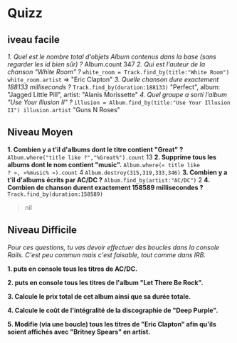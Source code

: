 # Quizz

## iveau facile
*1. Quel est le nombre total d'objets Album contenus dans la base (sans regarder les id bien sûr) ?*
Album.count
347
*2. Qui est l'auteur de la chanson "White Room" ?*
`white_room = Track.find_by(title:"White Room")
white_room.artist`
 => "Eric Clapton" 
*3. Quelle chanson dure exactement 188133 milliseconds ?*
`Track.find_by(duration:188133)`
"Perfect", album: "Jagged Little Pill", artist: "Alanis Morissette"
*4. Quel groupe a sorti l'album "Use Your Illusion II" ?*
`illusion = Album.find_by(title:"Use Your Illusion II")
illusion.artist`
 "Guns N Roses" 

## Niveau Moyen
**1. Combien y a t'il d'albums dont le titre contient "Great" ?**
`Album.where("title like ?","%Great%").count`
 13 
 **2. Supprime tous les albums dont le nom contient "music".**
`Album.where(« title like ? », »%music% »).count`
4
`Album.destroy(315,319,333,346)`
**3. Combien y a t'il d'albums écrits par AC/DC ?**
`Album.find_by(artist:"AC/DC")`
2
**4. Combien de chanson durent exactement 158589 millisecondes ?**
`Track.find_by(duration:158589)`
> nil 

## Niveau Difficile
*Pour ces questions, tu vas devoir effectuer des boucles dans la console Rails. C'est peu commun mais c'est faisable, tout comme dans IRB.*

**1. puts en console tous les titres de AC/DC.**

**2. puts en console tous les titres de l'album "Let There Be Rock".**

**3. Calcule le prix total de cet album ainsi que sa durée totale.**

**4. Calcule le coût de l'intégralité de la discographie de "Deep Purple".**

**5. Modifie (via une boucle) tous les titres de "Eric Clapton" afin qu'ils soient affichés avec "Britney Spears" en artist.**